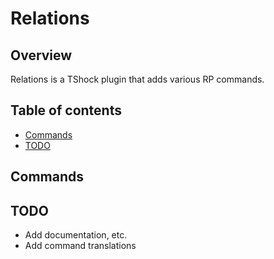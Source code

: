 # Relations

## Overview
Relations is a TShock plugin that adds various RP commands.

## Table of contents
* [Commands](#commands)
* [TODO](#todo)

## Commands

## TODO
* Add documentation, etc.
* Add command translations
